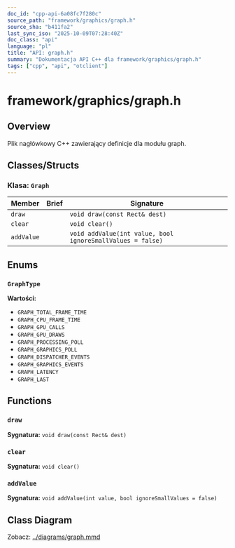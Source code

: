 ```yaml
---
doc_id: "cpp-api-6a08fc7f280c"
source_path: "framework/graphics/graph.h"
source_sha: "b411fa2"
last_sync_iso: "2025-10-09T07:28:40Z"
doc_class: "api"
language: "pl"
title: "API: graph.h"
summary: "Dokumentacja API C++ dla framework/graphics/graph.h"
tags: ["cpp", "api", "otclient"]
---
```


# framework/graphics/graph.h

## Overview

Plik nagłówkowy C++ zawierający definicje dla modułu graph.

## Classes/Structs

### Klasa: `Graph`

| Member | Brief | Signature |
|--------|-------|-----------|
| `draw` |  | `void draw(const Rect& dest)` |
| `clear` |  | `void clear()` |
| `addValue` |  | `void addValue(int value, bool ignoreSmallValues = false)` |

## Enums

### `GraphType`

**Wartości:**

- `GRAPH_TOTAL_FRAME_TIME`
- `GRAPH_CPU_FRAME_TIME`
- `GRAPH_GPU_CALLS`
- `GRAPH_GPU_DRAWS`
- `GRAPH_PROCESSING_POLL`
- `GRAPH_GRAPHICS_POLL`
- `GRAPH_DISPATCHER_EVENTS`
- `GRAPH_GRAPHICS_EVENTS`
- `GRAPH_LATENCY`
- `GRAPH_LAST`

## Functions

### `draw`

**Sygnatura:** `void draw(const Rect& dest)`

### `clear`

**Sygnatura:** `void clear()`

### `addValue`

**Sygnatura:** `void addValue(int value, bool ignoreSmallValues = false)`

## Class Diagram

Zobacz: [../diagrams/graph.mmd](../diagrams/graph.mmd)
